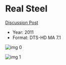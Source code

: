 # Real Steel

[Discussion Post](https://www.avsforum.com/threads/bass-eq-for-filtered-movies.2995212/post-56806234)

* Year: 2011
* Format: DTS-HD MA 7.1

![img 0](https://i.imgur.com/sUKFXQn.jpg)

![img 1](https://i.imgur.com/mjDjtLa.png)

